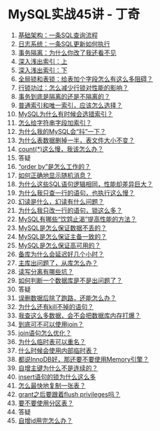 MySQL实战45讲 - 丁奇
===================

1. [基础架构：一条SQL查询流程](01.md)
1. [日志系统：一条SQL更新如何执行](02.md)
1. [事务隔离：为什么你改了我还看不见](03.md)
1. [深入浅出索引：上](04.md)
1. [深入浅出索引：下](05.md)
1. [全局锁和表锁：给表加个字段怎么有这么多阻碍？](06.md)
1. [行锁功过：怎么减少行锁对性能的影响？](07.md)
1. [事务到底是隔离的还是不隔离的？](08.md)
1. [普通索引和唯一索引，应该怎么选择？](09.md)
1. [MySQL为什么有时候会选错索引？](10.md)
1. [怎么给字符串字段加索引？](11.md)
1. [为什么我的MySQL会“抖”一下？](12.md)
1. [为什么表数据删掉一半，表文件大小不变？](13.md)
1. [count(\*)这么慢，我该怎么办？](14.md)
1. 答疑
1. [“order by”是怎么工作的？](16.md)
1. [如何正确地显示随机消息？](17.md)
1. [为什么这些SQL语句逻辑相同，性能却差异巨大？](18.md)
1. [为什么我只查一行的语句，也执行这么慢？](19.md)
1. [幻读是什么，幻读有什么问题？](20.md)
1. [为什么我只改一行的语句，锁这么多？](21.md)
1. [MySQL有哪些“饮鸩止渴”提高性能的方法？](22.md)
1. [MySQL是怎么保证数据不丢的？](23.md)
1. [MySQL是怎么保证主备一致的？](24.md)
1. [MySQL是怎么保证高可用的？](25.md)
1. [备库为什么会延迟好几个小时？](26.md)
1. [主库出问题了，从库怎么办？](27.md)
1. [读写分离有哪些坑？](28.md)
1. [如何判断一个数据库是不是出问题了？](29.md)
1. 答疑
1. [误删数据后除了跑路，还能怎么办？](31.md)
1. [为什么还有kill不掉的语句？](32.md)
1. [我查这么多数据，会不会把数据库内存打爆？](33.md)
1. [到底可不可以使用join？](34.md)
1. [join语句怎么优化？](35.md)
1. [为什么临时表可以重名？](36.md)
1. [什么时候会使用内部临时表？](37.md)
1. [都说InnoDB好，那还要不要使用Memory引擎？](38.md)
1. [自增主键为什么不是连续的？](39.md)
1. [insert语句的锁为什么这么多](40.md)
1. [怎么最快地复制一张表？](41.md)
1. [grant之后要跟着flush privileges吗？](42.md)
1. [要不要使用分区表？](43.md)
1. 答疑
1. [自增id用完怎么办？](45.md)
